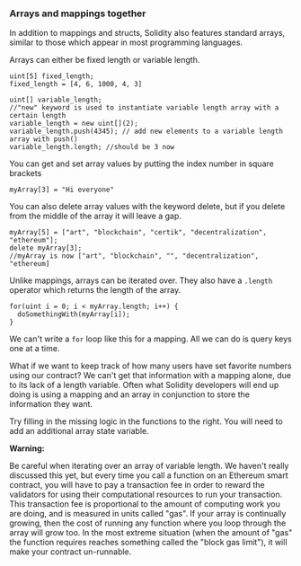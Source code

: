 ### Arrays and mappings together

In addition to mappings and structs, Solidity also features standard arrays, similar to those which appear in most programming languages.

Arrays can either be fixed length or variable length.

```
uint[5] fixed_length;
fixed_length = [4, 6, 1000, 4, 3]

uint[] variable_length;
//"new" keyword is used to instantiate variable length array with a certain length
variable_length = new uint[](2);
variable_length.push(4345); // add new elements to a variable length array with push()
variable_length.length; //should be 3 now

```

You can get and set array values by putting the index number in square brackets

`myArray[3] = "Hi everyone"`

You can also delete array values with the keyword delete, but if you delete from the middle of the array it will leave a gap.

```
myArray[5] = ["art", "blockchain", "certik", "decentralization", "ethereum"];
delete myArray[3];
//myArray is now ["art", "blockchain", "", "decentralization", "ethereum]
```

Unlike mappings, arrays can be iterated over. They also have a `.length` operator which returns the length of the array.

```
for(uint i = 0; i < myArray.length; i++) {
  doSomethingWith(myArray[i]);
}
```

We can't write a `for` loop like this for a mapping. All we can do is query keys one at a time. 

What if we want to keep track of how many users have set favorite numbers using our contract? We can't get that information with a mapping alone, due to its lack of a length variable. Often what Solidity developers will end up doing is using a mapping and an array in conjunction to store the information they want. 

Try filling in the missing logic in the functions to the right. You will need to add an additional array state variable. 

**Warning:**

Be careful when iterating over an array of variable length. We haven't really discussed this yet, but every time you call a function on an Ethereum smart contract, you will have to pay a transaction fee in order to reward the validators for using their computational resources to run your transaction. This transaction fee is proportional to the amount of computing work you are doing, and is measured in units called "gas". If your array is continually growing, then the cost of running any function where you loop through the array will grow too. In the most extreme situation (when the amount of "gas" the function requires reaches something called the "block gas limit"), it will make your contract un-runnable.
